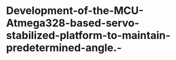 # Development-of-the-MCU-Atmega328-based-servo-stabilized-platform-to-maintain-predetermined-angle.-